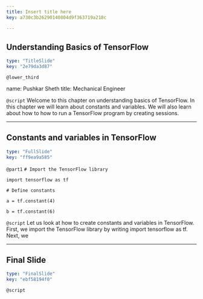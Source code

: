 ```yaml
---
title: Insert title here
key: a730c3b26290140804d9f363719a218c

---
```

## Understanding Basics of TensorFlow

```yaml
type: "TitleSlide"
key: "2e79da3d87"
```

`@lower_third`

name: Pushkar Sheth
title: Mechanical Engineer


`@script`
Welcome to this chapter on understanding basics of TensorFlow. In this chapter we will learn about constants and variables. We will also learn about how to how to run a TensorFlow program by creating sessions.


---
## Constants and variables in TensorFlow

```yaml
type: "FullSlide"
key: "ff9ea9a585"
```

`@part1`
```# Import the TensorFlow library```

```import tensorflow as tf```

```# Define constants```

```a = tf.constant(4)```

```b = tf.constant(6)```


`@script`
Let us look at how to create constants and variables in TensorFlow.
First, we import the TensorFlow library by writing import tensorflow as tf.
Next, we


---
## Final Slide

```yaml
type: "FinalSlide"
key: "ebf58194f0"
```

`@script`


